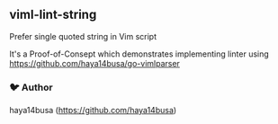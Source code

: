 ## viml-lint-string

Prefer single quoted string in Vim script

It's a Proof-of-Consept which demonstrates implementing linter using https://github.com/haya14busa/go-vimlparser

### :bird: Author
haya14busa (https://github.com/haya14busa)
